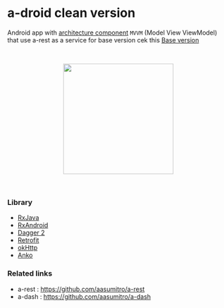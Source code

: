 # a-droid clean version
Android app with [architecture component](https://developer.android.com/topic/libraries/architecture/index.html) `MVVM` (Model View ViewModel) that use a-rest as a service
for base version cek this [Base version](https://github.com/aasumitro/a-droid)

</br>
<p align="center">
   <img src="https://github.com/aasumitro/a-droid-cc/blob/master/art/adroidcc.gif" width="250">
</p>
</br>

### Library

  - [RxJava](https://github.com/ReactiveX/Rxjava)
  - [RxAndroid](https://github.com/ReactiveX/RxAndroid)
  - [Dagger 2](https://github.com/google/dagger)
  - [Retrofit](https://github.com/square/retrofit)
  - [okHttp](https://github.com/square/okhttp)
  - [Anko](https://github.com/Kotlin/anko)
  

### Related links 
- a-rest : https://github.com/aasumitro/a-rest
- a-dash : https://github.com/aasumitro/a-dash

